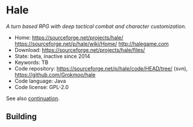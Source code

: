 # Hale

_A turn based RPG with deep tactical combat and character customization._

- Home: https://sourceforge.net/projects/hale/ https://sourceforge.net/p/hale/wiki/Home/ http://halegame.com
- Download: https://sourceforge.net/projects/hale/files/
- State: beta, inactive since 2014
- Keywords: TB
- Code repository: https://sourceforge.net/p/hale/code/HEAD/tree/ (svn), https://github.com/Grokmoo/hale
- Code language: Java
- Code license: GPL-2.0

See also [continuation](https://github.com/Trilarion/hale).

## Building

